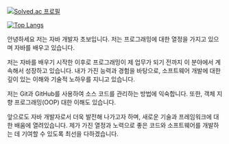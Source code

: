 [![Solved.ac 프로필](http://mazassumnida.wtf/api/v2/generate_badge?boj=kimminsuA)](https://solved.ac/kimminsuA)

[![Top Langs](https://github-readme-stats.vercel.app/api/top-langs/?username=kimminsuA)](https://github.com/kimminsuA/github-readme-stats)

안녕하세요 저는 자바 개발자 초보입니다. 저는 프로그래밍에 대한 열정을 가지고 있으며 자바를 배우고 있습니다.

저는 자바를 배우기 시작한 이후로 프로그래밍이 제 업무가 되기 전까지 이 분야에서 계속해서 성장하고 있습니다. 내가 가진 능력과 경험을 바탕으로, 소프트웨어 개발에 대한 깊이 있는 이해와 기술적 노하우를 지니고 있습니다.

저는 Git과 GitHub를 사용하여 소스 코드를 관리하는 방법에 익숙합니다. 또한, 객체 지향 프로그래밍(OOP) 대한 이해도 있습니다.

앞으로도 자바 개발자로서 더욱 발전해 나가고자 하며, 새로운 기술과 프레임워크에 대한 배움에 열려있습니다. 제가 가진 열정과 노력으로 좋은 코드와 소프트웨어를 개발하는 데 기여할 수 있도록 최선을 다하겠습니다. 

